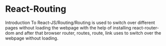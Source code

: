 # React-Routing
Introduction To React-JS/Routing/Routing is used to switch over different pages without loading the webpage with the help of installing react-router-dom and after that browser router, routes, route, link uses to switch over the webpage without loading.
